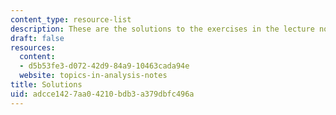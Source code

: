 ```yaml
---
content_type: resource-list
description: These are the solutions to the exercises in the lecture notes.
draft: false
resources:
  content:
  - d5b53fe3-d072-42d9-84a9-10463cada94e
  website: topics-in-analysis-notes
title: Solutions
uid: adcce142-7aa0-4210-bdb3-a379dbfc496a
---
```

